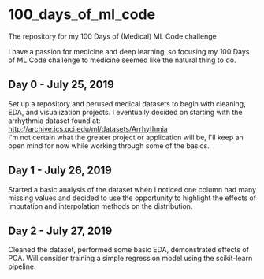 # 100_days_of_ml_code
The repository for my 100 Days of (Medical) ML Code challenge

I have a passion for medicine and deep learning, so focusing my 100 Days of ML Code challenge to medicine seemed like the natural thing to do.

## Day 0 - July 25, 2019
Set up a repository and perused medical datasets to begin with cleaning, EDA, and visualization projects. I eventually decided on starting with the arrhythmia dataset found at: http://archive.ics.uci.edu/ml/datasets/Arrhythmia <br>
I'm not certain what the greater project or application will be, I'll keep an open mind for now while working through some of the basics.

## Day 1 - July 26,  2019
Started a basic analysis of the dataset when I noticed one column had many missing values and decided to use the opportunity to highlight the effects of imputation and interpolation methods on the distribution.

## Day 2 - July 27, 2019
Cleaned the dataset, performed some basic EDA, demonstrated effects of PCA. Will consider training a simple regression model using the scikit-learn pipeline.
